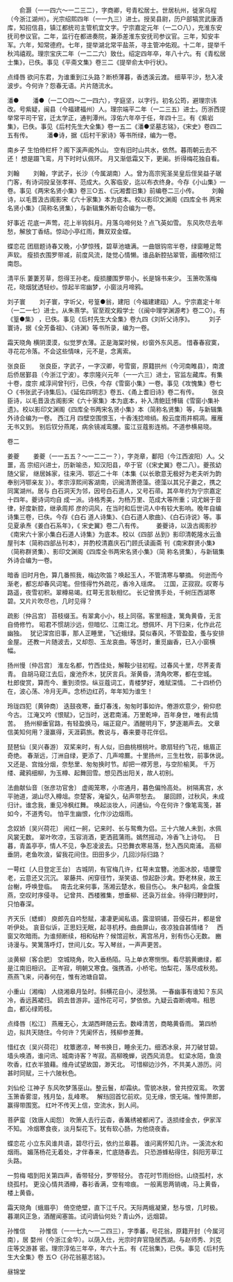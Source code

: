 <!-- { "loadSidebar": true } -->
　　俞灏（一一四六～一二三二），字商卿，号青松居士。世居杭州，徙家乌程（今浙江湖州）。光宗绍熙四年（一一九三）进士。授吴县尉，历户部犒赏武康酒库，知招信县，镇江都统司主管机宜文字。宁宗嘉定元年（一二○八），充淮东安抚司参议官。二年，监行在都进奏院，兼添差淮东安抚司参议官。三年，知安丰军。六年，知常德府。七年，提举湖北常平盐茶，寻主管冲佑观。十二年，提举千秋鸿禧观。理宗宝庆二年（一二二六）致仕。绍定四年卒，年八十六。有《青松居士集》，已佚。事见《平斋文集》卷三二《提举俞太中行状》。

点绛唇
欲问东君，为谁重到江头路？断桥薄暮，香透溪云渡。
细草平沙，愁入凌波步。今何许？怨春无语。片片随流水。

潘●
　　潘●（一二○四～二一四六），字庭坚，以字行。初名公筠，避理宗讳改。号紫疑，闽县（今福建福州）人。理宗端平二年（一二三五）进士。历浙西提举常平司干官，迁太学正，通判潭州。淳佑六年卒于任，年四十三。有《紫岩集》，已佚。事见《后村先生大全集》卷一五二《潘●坚墓志铭》，《宋史》卷四二五有传。
　　 潘●诗，据《后村干家诗》等书所绿，编为一卷。

南乡子
生怕倚栏杆？阁下溪声阁外山。
空有旧时山共水，依然。暮雨朝云去不还！
想是蹑飞鸾，月下时时认佩环。
月又渐低霜又下，更阑。折得梅花独自看。

刘翰
　　刘翰，字武子，长沙（今属湖南）人。曾为高宗宪圣吴皇后侄吴益子琚门客，有诗词投呈张孝祥、范成大。久客临安，迄以布衣终身。今存《小山集》一卷。事见《两宋名贤小集》卷三○五、《沅湘耆旧集》前编卷二三小传。
　　刘翰诗，以毛晋汲古阁影宋《六十家集》本为底本。校以影印文渊阁《四库全书
两宋名贤小集》（简称名贤集），与新辑集外断句合编为一卷。

好事近
花底一声莺，花上半钩斜月。月落乌啼何处？点飞英如雪。
东风吹尽去年愁，解放丁香结。惊动小亭红雨，舞双双金蝶。

蝶恋花
团扇题诗春又晚，小梦惊残，碧草池塘满。一曲银钩帘半卷，绿窗睡足莺声软。
瘦损衣围罗带减，前度风流，陡觉心情懒。谁品新腔拈翠管，画楼吹彻江南怨。

清平乐
萋萋芳草，怨得王孙老。瘦损腰围罗带小，长是锦书来少。
玉箫吹落梅花，晓烟犹透轻纱。惊起半帘幽梦，小窗淡月啼鸦。

刘子寰
　　刘子寰，字圻父，号篁●翁，建阳（今福建建瓯）人。宁宗嘉定十年（一二一七）进士。从朱熹学。官至观文殿学士（《闽中理学渊源考》卷二○）。有《篁●集》
，已佚。事见《后村先生大全集》卷九四《刘圻父诗序》。
　　 刘子寰诗，据《全芳备祖》、《诗渊》等书所录，编为一卷。

霜天晓角
横阴漠漠，似觉罗衣薄。正是海棠时候，纱窗外东风恶。
惜春春寂寞，寻花花冷落。不会这些情味，元不是，念离索。

张良臣
　　张良臣，字武子，一字汉卿，号雪窗，原籍拱州（今河南睢县），南渡后侨居鄞县（今浙江宁波）。孝宗隆兴元年（一一六三）进士，官监左藏库。有集十卷，度宗
咸淳间曾刊行，已佚，今存《雪窗小集》一卷。事见《攻愧集》卷七○《书张武子诗集后》。《延佑四明志》卷五、《甬上耆旧诗》卷二有传。
　　张良臣诗，以毛晋汲古阁影宋《六十家集》本为底本，补入清鲍廷博辑《雪窗小集补遗》。校以影印文渊阁《四库全书两宋名贤小集》本（简称名贤集）等，与新辑集外诗合编为一卷。
西江月
四壁空围恨玉，十香浅捻啼绡。殷云度雨井桐凋。雁雁无书又到。
别后钗分燕尾，病余镜减鸾腰。蛮江豆蔻影连梢。不道参横易晓。



卷二


姜夔
　　姜夔（一一五五？～一二二一？），字尧章，鄱阳（今江西波阳）人。父噩，高
宗绍兴进士，历新喻丞，知汉阳县，卒于官（《宋史翼》卷二八）。夔孩幼随父宦，
继居姊家，往来沔、鄂近二十年（本集《以长歌意无极好为老夫听为韵奉别沔鄂亲友
》）。孝宗淳熙间客湖南，识闽清萧德藻。德藻以其兄子妻之，携之同寓湖州。居与
白石洞天为邻，因号白石道人，又号石帚。其卒年约为宁宗嘉定十四年。夔诗词均自
成一派。诗格秀美，为杨万里、范成大等所重；词尤娴于音律，好度新腔，继承周邦
彦的词风，在当时和后世词人中有较大影响。晚年自编诗集三卷，已佚。今存《白石
道人诗集》、《白石道人歌曲》、《白石诗说》等。事见夏承焘《姜白石系年》，《
宋史翼》卷二八有传。
　　姜夔诗，以汲古阁影抄《南宋六十家小集白石道人诗集》为底本。校以《四部
丛到》影印清乾隆水云渔屋刊本（简称四部丛刊本），并酌校清嘉庆石门顾氏读画斋
刊《南宋群贤小集》（简称群贤集）、影印文渊阁《四库全书两宋名贤小集》（简
称名贤集），与新辑集外诗合编为一卷。

暗香
旧时月色，算几番照我，梅边吹笛？唤起玉人，不管清寒与攀摘。
何逊而今渐老，都忘却春风词笔。但怪得竹外疏花，香冷入瑶席。　
江国，正寂寂。叹寄与路遥，夜雪初积。翠樽易竭。红萼无言耿相忆。
长记曾携手处，千树压西湖寒碧。又片片吹尽也，几时见得？

疏影〔仲吕宫〕
苔枝缀玉。有翠禽小小，枝上同宿。客里相逢，篱角黄昏，无言自倚修竹。
昭君不惯胡沙远，但暗忆、江南江北。想佩环、月下归来，化作此花幽独。　
犹记深宫旧事，那人正睡里，飞近蛾绿。莫似春风，不管盈盈，蚤与安排金屋。
还教一片随波去，又却怨、玉龙哀曲。等恁时，重觅幽香，已入小窗横幅。

扬州慢〔仲吕宫〕
淮左名都，竹西佳处，解鞍少驻初程。过春风十里，尽荠麦青青。
自胡马窥江去后，废池乔木，犹厌言兵。渐黄昏，清角吹寒，都在空城。　
杜郎俊赏，算而今、重到须惊。纵豆蔻词工，青楼梦好，难赋深情。
二十四桥仍在，波心荡、冷月无声。念桥边红药，年年知为谁生！

玲珑四犯〔黄钟商〕
迭鼓夜寒，垂灯春浅，匆匆时事如许。倦游欢意少，俯仰悲今古。
江淹又吟《恨赋》，记当时，送君南浦。万里乾坤，百年身世，唯有此情苦。　
扬州柳垂官路，有轻盈换马，端正窥户。酒醒明月下，梦逐潮声去。
文章信美知何用？漫赢得，天涯羁旅。教说与，春来要寻花伴侣。

琵琶仙〔吴兴春游〕
双桨来时，有人似，旧曲桃根桃叶。歌扇轻约飞花，蛾眉正奇绝。
春渐远，汀洲自绿，更添了、几声啼鷢。十里扬州，三生杜牧，前事休说。　
又还是、宫烛分烟，奈愁里、匆匆换时节。却把一襟芳思，与空阶榆荚。
千万缕、藏鸦细柳，为玉樽、起舞回雪。想见西出阳关，故人初别。

法曲献仙音〔张彦功官舍〕
虚阁笼寒，小帘通月，暮色偏怜高处。
树隔离宫，水平驰道，湖山尽入樽俎。奈楚客，淹留久，砧声带愁去。　
屡回顾，过秋风，未成归计。谁念我，重见冷枫红舞。
唤起淡妆人，问逋仙，今在何许？像笔鸾笺，甚如今，不道秀句。
怕平生幽恨，化作沙边烟雨。

念奴娇〔吴兴荷花〕
闹红一舸，记来时、长与鸳鸯为侣。三十六陂人未到，水佩风裳无数。
翠叶吹凉，玉容消酒，更洒菰蒲雨。嫣然摇动，冷香飞上诗句。　
日暮，青盖亭亭，情人不见，争忍凌波去。只恐舞衣寒易落，愁入西风南浦。
高柳垂阴，老鱼吹浪，留我花间住。田田多少，几回沙际归路？

一萼红〔人日登定王台〕
古城阴，有官梅几许，红萼未宜簪。池面冰胶，墙腰雪老，云意还又沉沉。
翠藤共、闲穿径竹，渐笑语、惊起卧沙禽。野老林泉，故王台榭，呼唤登临。　
南去北来何事，荡湘云楚水，极目伤心。
朱户黏鸡，金盘簇燕，空叹时序侵寻。
记曾共、西楼雅集，想垂柳、还袅万丝金。待得归鞭到时，只怕春深。

齐天乐〔蟋蟀〕
庾郎先自吟愁赋，凄凄更闻私语。露湿铜铺，苔侵石井，都是曾听伊处。
哀音似诉，正思妇无眠，起寻机杼。曲曲屏山，夜凉独自甚情绪？　
西窗又吹暗雨。为谁频断续，相和砧杵？候馆迎秋，离宫吊月，别有伤心无数。
豳诗漫与。笑篱落呼灯，世间儿女。写入琴丝，一声声更苦。

淡黄柳〔客合肥〕
空城晓角，吹入垂杨陌。马上单衣寒恻恻。看尽鹅黄嫩绿，都是江南旧相识。
正岑寂，明朝又寒食。强携酒，小桥宅。怕梨花，落尽成秋苑。
燕燕飞来，问春何在，惟有池塘自碧。

小重山〔湘梅〕
人绕湘皋月坠时。斜横花自小，浸愁漪。
一春幽事有谁知？东风冷，香远茜裙归。
鸥去昔游非。遥怜花可可，梦依依。九疑云杳断魂啼。相思血，都沁绿筠枝。

点绛唇〔松江〕
燕雁无心，太湖西畔随云去。数峰清苦，商略黄昏雨。
第四桥边，拟共天随住。今何许？凭阑怀古，残柳参差舞。

惜红衣〔吴兴荷花〕
枕簟邀凉，琴书换日，睡余无力。细洒冰泉，并刀破甘碧。
墙头唤酒，谁问讯、城南诗客？岑寂。高柳晚蝉，说西风消息。
虹梁水陌，鱼浪吹香，红衣半狼藉。维舟试望故国，渺天北。
可惜柳边沙外，不共美人游历。问甚时同赋，三十六陂秋色。

刘仙伦
江神子
东风吹梦落巫山。整云鬟，却霜纨。雪貌冰肤，曾共控双鸾。
吹罢玉箫香雾湿，残月坠，乱峰寒。　
解珰回首忆前欢。见无缘，恨无端。惟悴萧郎，赢得带围宽。
红叶不传天上信，空流水，到人间。

菩萨蛮〔效唐人闺怨〕
吹箫人去行云杳，香篝绣被都闲了。迭损缕金衣，伊家浑不知。
冷烟寒食夜，淡月梨花下。犹有软心肠，为他烧夜香。

蝶恋花
小立东风谁共语，碧尽行云，依约兰皋暮。
谁问离怀知几许。一溪流水和烟雨。
媚荡杨花无着处，才伴春来，忙底随春去。
只恐游蜂粘得住，斜阳芳草江头路。

一剪梅
唱到阳关第四声，香带轻分，罗带轻分。
杏花时节雨纷纷。山绕孤村，水绕孤村。
更没心情共酒樽，春衫香满，空有啼痕。
一般离思两销魂，马上黄昏，楼上黄昏。

霜天晓角〔蛾眉亭〕
倚空绝壁，直下江千尺。天际两蛾凝黛，愁与恨，几时极。
暮潮风正急，酒醒闻塞笛。试问谪仙何处？青山外，远烟碧。

孙惟信
　　孙惟信（一一七九～一二四三），字季蕃，号花翁，原籍开封（今属河南），居
婺州（今浙江金华）。以荫入仕，光宗时弃官隐居西湖。与赵师秀、刘克庄等交游甚
密。理宗淳佑三年卒，年六十五。有《花翁集》，已佚。事见《后村先生大全集》卷
五○《孙花翁墓志铭》。

昼锦堂
